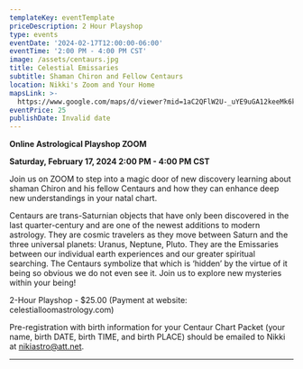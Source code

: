 ```yaml
---
templateKey: eventTemplate
priceDescription: 2 Hour Playshop
type: events
eventDate: '2024-02-17T12:00:00-06:00'
eventTime: '2:00 PM - 4:00 PM CST'
image: /assets/centaurs.jpg
title: Celestial Emissaries
subtitle: Shaman Chiron and Fellow Centaurs
location: Nikki's Zoom and Your Home
mapsLink: >-
  https://www.google.com/maps/d/viewer?mid=1aC2QFlW2U-_uYE9uGA12keeMk6k&hl=en_US&ll=39.03761999999999%2C-94.590933&z=17#:~:text=%3Ciframe%20src%3D%22https%3A//www.google.com/maps/d/embed%3Fmid%3D1aC2QFlW2U%2D_uYE9uGA12keeMk6k%26hl%3Den_US%26ehbc%3D2E312F%22%20width%3D%22640%22%20height%3D%22480%22%3E%3C/iframe%3E
eventPrice: 25
publishDate: Invalid date
---
```

**Online Astrological Playshop ZOOM**

**Saturday,  February 17, 2024   2:00 PM - 4:00 PM CST** 

Join us on ZOOM to step into a magic door of new discovery learning about shaman Chiron and his fellow Centaurs and how they can enhance deep new understandings in your natal chart.   

Centaurs are trans-Saturnian objects that have only been discovered in the last quarter-century and are one of the newest additions to modern astrology. They are cosmic travelers as they move between Saturn and the three universal planets: Uranus, Neptune, Pluto.  They are the Emissaries between our individual earth experiences and our greater spiritual searching.  The Centaurs symbolize that which is ‘hidden’ by the virtue of it being so obvious we do not even see it.  Join us to explore new mysteries within your being!

2-Hour Playshop - $25.00 (Payment at website: celestialloomastrology.com) 

Pre-registration with birth information for your Centaur Chart Packet (your name, birth DATE, birth TIME, and birth PLACE) should be emailed to Nikki at nikiastro@att.net.    



- - -
